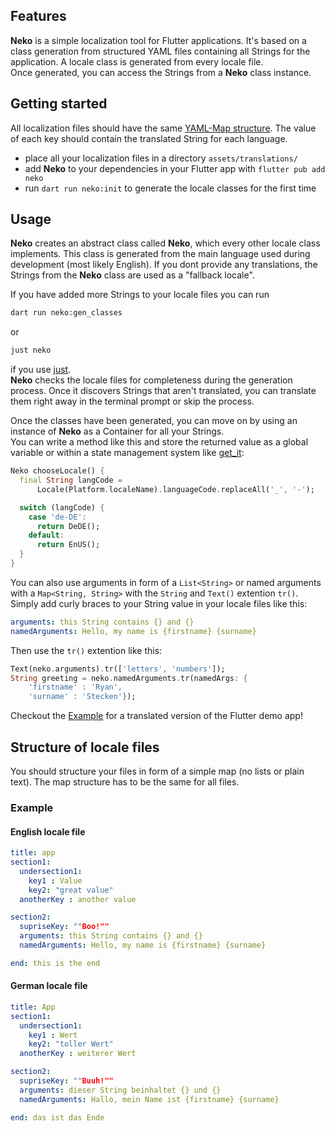 <!--
This README describes the package. If you publish this package to pub.dev,
this README's contents appear on the landing page for your package.

For information about how to write a good package README, see the guide for
[writing package pages](https://dart.dev/guides/libraries/writing-package-pages).

For general information about developing packages, see the Dart guide for
[creating packages](https://dart.dev/guides/libraries/create-library-packages)
and the Flutter guide for
[developing packages and plugins](https://flutter.dev/developing-packages).
-->

## Features

**Neko** is a simple localization tool for Flutter applications. It's based on a class generation from structured YAML files containing all Strings for the application. A locale class is generated from every locale file.  
Once generated, you can access the Strings from a **Neko** class instance.

## Getting started

All localization files should have the same [YAML-Map structure](#structure-of-locale-files). The value of each key should contain the translated String for each language.

- place all your localization files in a directory ```assets/translations/```
- add **Neko** to your dependencies in your Flutter app with ```flutter pub add neko```
- run ```dart run neko:init``` to generate the locale classes for the first time

## Usage

**Neko** creates an abstract class called **Neko**, which every other locale class implements. This class is generated from the main language used during development (most likely English). If you dont provide any translations, the Strings from the **Neko** class are used as a "fallback locale".

If you have added more Strings to your locale files you can run 
```sh
dart run neko:gen_classes
``` 
or 
```sh
just neko
``` 
if you use [just](https://github.com/casey/just).  
**Neko** checks the locale files for completeness during the generation process. Once it discovers Strings that aren't translated, you can translate them right away in the terminal prompt or skip the process.

Once the classes have been generated, you can move on by using an instance of **Neko** as a Container for all your Strings.  
You can write a method like this and store the returned value as a global variable or within a state management system like [get_it](https://pub.dev/packages/get_it):

```dart
Neko chooseLocale() {
  final String langCode =
      Locale(Platform.localeName).languageCode.replaceAll('_', '-');

  switch (langCode) {
    case 'de-DE':
      return DeDE();
    default:
      return EnUS();
  }
}
```

You can also use arguments in form of a ```List<String>``` or named arguments with a ```Map<String, String>``` with the ```String``` and ```Text()``` extention ```tr()```.  
Simply add curly braces to your String value in your locale files like this:

```yaml
arguments: this String contains {} and {}
namedArguments: Hello, my name is {firstname} {surname}
```

Then use the ```tr()``` extention like this:

```dart
Text(neko.arguments).tr(['letters', 'numbers']);
String greeting = neko.namedArguments.tr(namedArgs: { 
    'firstname' : 'Ryan',
    'surname' : 'Stecken'});
```

Checkout the [Example](https://pub.dev/packages/neko/example) for a translated version of the Flutter demo app!

## Structure of locale files

You should structure your files in form of a simple map (no lists or plain text). The map structure has to be the same for all files.

### Example

#### English locale file

```yaml
title: app
section1:
  undersection1:
    key1 : Value
    key2: "great value"
  anotherKey : another value

section2:
  supriseKey: ""Boo!""
  arguments: this String contains {} and {}
  namedArguments: Hello, my name is {firstname} {surname}

end: this is the end
```

#### German locale file

```yaml
title: App
section1:
  undersection1:
    key1 : Wert
    key2: "toller Wert"
  anotherKey : weiterer Wert

section2:
  supriseKey: ""Buuh!""
  arguments: dieser String beinhaltet {} und {}
  namedArguments: Hallo, mein Name ist {firstname} {surname}

end: das ist das Ende
```